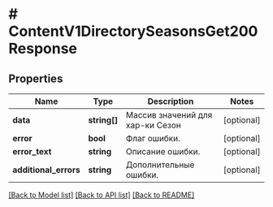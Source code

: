 # # ContentV1DirectorySeasonsGet200Response

## Properties

Name | Type | Description | Notes
------------ | ------------- | ------------- | -------------
**data** | **string[]** | Массив значений для хар-ки Сезон | [optional]
**error** | **bool** | Флаг ошибки. | [optional]
**error_text** | **string** | Описание ошибки. | [optional]
**additional_errors** | **string** | Дополнительные ошибки. | [optional]

[[Back to Model list]](../../README.md#models) [[Back to API list]](../../README.md#endpoints) [[Back to README]](../../README.md)
